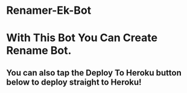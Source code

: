 # Renamer-Ek-Bot

#  With This Bot You Can Create Rename Bot.


## You can also tap the Deploy To Heroku button below to deploy straight to Heroku!
